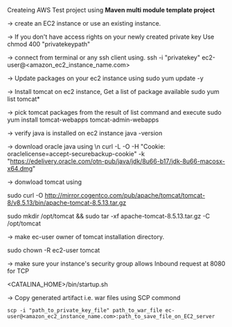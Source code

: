 Createing AWS Test project using **Maven multi module template project**

-> create an EC2 instance or use an existing instance.

-> If you don't have access rights on your newly created private key Use
   chmod 400 "privatekeypath"

-> connect from terminal or any ssh client using.
   ssh -i "privatekey" ec2-user@<amazon_ec2_instance_name.com>

-> Update packages on your ec2 instance using
   sudo yum update -y
   
-> Install tomcat on ec2 instance, Get a list of package available
   sudo yum list tomcat*
   
-> pick tomcat packages from the result of list command and execute
   sudo yum install tomcat-webapps tomcat-admin-webapps
   
-> verify java is installed on ec2 instance 
   java -version
   
-> download oracle java using \n
curl -L -O -H "Cookie: oraclelicense=accept-securebackup-cookie" -k "https://edelivery.oracle.com/otn-pub/java/jdk/8u66-b17/jdk-8u66-macosx-x64.dmg"


-> donwload tomcat using 

sudo curl -O http://mirror.cogentco.com/pub/apache/tomcat/tomcat-8/v8.5.13/bin/apache-tomcat-8.5.13.tar.gz

sudo mkdir /opt/tomcat && sudo tar -xf apache-tomcat-8.5.13.tar.gz -C /opt/tomcat

-> make ec-user owner of tomcat installation directory.

sudo chown -R ec2-user tomcat

-> make sure your instance's security group allows Inbound request at 8080 for TCP

<CATALINA_HOME>/bin/startup.sh

-> Copy generated artifact i.e. war files using SCP commond 

```scp -i "path_to_private_key_file" path_to_war_file ec-user@<amazon_ec2_instance_name.com>:path_to_save_file_on_EC2_server```

